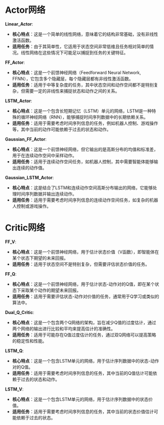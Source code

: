 # **Actor网络**

**Linear_Actor**:

- **核心特点**：这是一个简单的线性网络，意味着它的结构非常基础，没有非线性激活函数。
- **适用任务**：由于其简单性，它适用于状态空间非常低维且任务相对简单的情况。线性网络在这些情况下可能足以捕捉到任务的关键特征。

**FF_Actor**:

- **核心特点**：这是一个前馈神经网络（Feedforward Neural Network, FFNN），它包含多个隐藏层，每个隐藏层都有非线性激活函数。
- **适用任务**：适用于中等复杂度的任务，其中状态空间和动作空间都不是特别复杂，但需要一定的非线性来捕捉状态和动作之间的关系。

**LSTM_Actor**:
- **核心特点**：这是一个包含长短期记忆（LSTM）单元的网络，LSTM是一种特殊的循环神经网络（RNN），能够捕捉时间序列数据中的长期依赖关系。
- **适用任务**：适用于需要考虑时间序列信息的任务，例如机器人控制、游戏操作等，其中当前的动作可能依赖于过去的状态和动作。

**Gaussian_FF_Actor**:
- **核心特点**：这是一个前馈神经网络，但它输出的是高斯分布的均值和标准差，用于在连续动作空间中采样动作。
- **适用任务**：适用于连续动作空间任务，如机器人控制，其中需要智能体能够输出连续的动作值。

**Gaussian_LSTM_Actor**:

- **核心特点**：这是结合了LSTM和连续动作空间高斯分布输出的网络，它能够处理时间序列数据并输出连续动作。
- **适用任务**：适用于需要考虑时间序列信息的连续动作空间任务，如复杂的机器人控制或游戏操作。



# **Critic网络**

**FF_V**:
- **核心特点**：这是一个前馈神经网络，用于估计状态价值（V函数），即智能体在某个状态下期望的未来回报。
- **适用任务**：适用于状态空间不是特别复杂，但需要评估状态价值的任务。

**FF_Q**:
- **核心特点**：这是一个前馈神经网络，用于估计状态-动作对的Q值，即在某个状态下采取某个动作的期望未来回报。
- **适用任务**：适用于需要评估状态-动作对价值的任务，通常用于Q学习或类似的算法中。

**Dual_Q_Critic**:
- **核心特点**：这是一个包含两个Q网络的架构，旨在减少Q值的过度估计，通过两个网络的输出进行比较和平均来提高估计的准确性。
- **适用任务**：适用于可能存在Q值过度估计的任务，通过双Q网络可以提高策略的稳定性和性能。

**LSTM_Q**:
- **核心特点**：这是一个包含LSTM单元的网络，用于估计序列数据中的状态-动作对的Q值。
- **适用任务**：适用于需要考虑时间序列信息的任务，其中当前的Q值估计可能依赖于过去的状态和动作。

**LSTM_V**:
- **核心特点**：这是一个包含LSTM单元的网络，用于估计序列数据中的状态价值。
- **适用任务**：适用于需要考虑时间序列信息的任务，其中当前的状态价值估计可能依赖于过去的状态。

